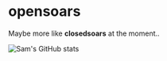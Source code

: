 # opensoars

Maybe more like **closedsoars** at the moment..

![Sam's GitHub stats](https://github-readme-stats.vercel.app/api?username=opensoars&count_private=true&theme=dark&hide=contribs,prs,issues,stars)

